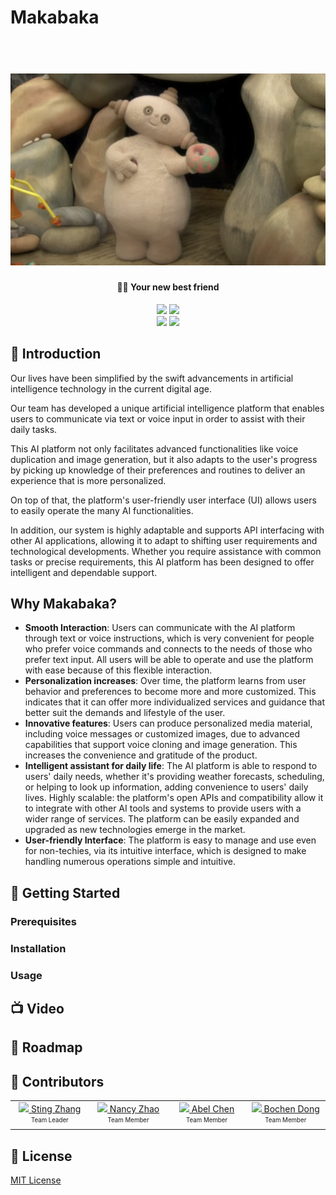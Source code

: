 # Makabaka

<h1 align="center">
  <br>
  <img src="./Image/makabaka.png" width="800">
  <br>
</h1>

<h4 align="center">💁‍♀️ Your new best friend</h4>

<p align="center">
  <a href="https://github.com/leon-ai/leon/blob/develop/LICENSE.md"><img src="https://img.shields.io/badge/license-MIT-blue.svg?label=License&style=flat" /></a>
  <a href="https://github.com/leon-ai/leon/blob/develop/.github/CONTRIBUTING.md"><img src="https://img.shields.io/badge/PRs-welcome-brightgreen.svg?style=flat" /></a>
  <br>
  <a href="https://github.com/leon-ai/leon/actions/workflows/build.yml"><img src="https://github.com/leon-ai/leon/actions/workflows/build.yml/badge.svg?branch=develop" /></a>
  <a href="https://github.com/leon-ai/leon/actions/workflows/tests.yml"><img src="https://github.com/leon-ai/leon/actions/workflows/tests.yml/badge.svg?branch=develop" /></a>
  
</p>

## 👋 Introduction

Our lives have been simplified by the swift advancements in artificial intelligence technology in the current digital age. 

Our team has developed a unique artificial intelligence platform that enables users to communicate via text or voice input in order to assist with their daily tasks. 

This AI platform not only facilitates advanced functionalities like voice duplication and image generation, but it also adapts to the user's progress by picking up knowledge of their preferences and routines to deliver an experience that is more personalized. 

On top of that, the platform's user-friendly user interface (UI) allows users to easily operate the many AI functionalities. 

In addition, our system is highly adaptable and supports API interfacing with other AI applications, allowing it to adapt to shifting user requirements and technological developments. Whether you require assistance with common tasks or precise requirements, this AI platform has been designed to offer intelligent and dependable support.


## Why Makabaka?

- **Smooth Interaction**: Users can communicate with the AI platform through text or voice instructions, which is very convenient for people who prefer voice commands and connects to the needs of those who prefer text input. All users will be able to operate and use the platform with ease because of this flexible interaction.
- **Personalization increases**: Over time, the platform learns from user behavior and preferences to become more and more customized. This indicates that it can offer more individualized services and guidance that better suit the demands and lifestyle of the user.
- **Innovative features**: Users can produce personalized media material, including voice messages or customized images, due to advanced capabilities that support voice cloning and image generation. This increases the convenience and gratitude of the product.
- **Intelligent assistant for daily life**: The AI platform is able to respond to users' daily needs, whether it's providing weather forecasts, scheduling, or helping to look up information, adding convenience to users' daily lives.
Highly scalable: the platform's open APIs and compatibility allow it to integrate with other AI tools and systems to provide users with a wider range of services. The platform can be easily expanded and upgraded as new technologies emerge in the market.
- **User-friendly Interface**: The platform is easy to manage and use even for non-techies, via its intuitive interface, which is designed to make handling numerous operations simple and intuitive.


## 🚀 Getting Started

### Prerequisites

### Installation

### Usage

## 📺 Video

## 🧭 Roadmap


## 👨 Contributors

<table>
  <tbody>
      <td align="center" valign="middle" width="128">
        <a href="https://github.com/VGLALALA.png">
          <img src="https://github.com/VGLALALA.png?size=128" />
          Sting Zhang
        </a>
        <br>
        <sub><sup>Team Leader</sup></sub>
      </td>
      <td align="center" valign="middle" width="128">
         <a href="https://github.com/nancyzhao1">
          <img src="https://github.com/nancyzhao1.png?size=128" />
          Nancy Zhao
        </a>
        <br>
        <sub><sup>Team Member</sup></sub>
      </td>
      <td align="center" valign="middle" width="128">
         <a href="https://github.com/Tabel0112">
          <img src="https://github.com/Tabel0112.png?size=128" />
          Abel Chen
        </a>
        <br>
        <sub><sup>Team Member</sup></sub>
      </td>
      <td align="center" valign="middle" width="128">
         <a href="https://github.com/bochendong">
          <img src="https://github.com/bochendong.png?size=128" />
          Bochen Dong
        </a>
        <br>
        <sub><sup>Team Member</sup></sub>
      </td>
     
  </tbody>
</table>


## 📝 License

[MIT License](https://github.com/leon-ai/leon/blob/develop/LICENSE.md)
